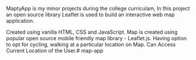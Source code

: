 MaptyApp is my minor projects during the college curriculam, In this project an open source library Leaflet is used to build an interactive web map application.

Created using vanilla HTML, CSS and JavaScript.
Map is created using popular open source mobile friendly map library - Leaflet.js.
Having option to opt for cycling, walking at a particular location on Map.
Can Access Current Location of the User.# map-app
